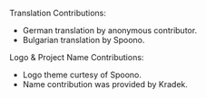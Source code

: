 Translation Contributions:
- German translation by anonymous contributor.
- Bulgarian translation by Spoono.

Logo & Project Name Contributions:
- Logo theme curtesy of Spoono.
- Name contribution was provided by Kradek.
